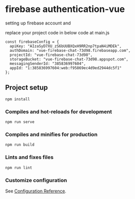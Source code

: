 # firebase authentication-vue

setting up firebase account and 

replace your project code in below code at main.js

```
const firebaseConfig = {
  apiKey: "AIzaSyD7XU_zS6bUUBXQxH9RR2np7tpaN4iMDEk",
  authDomain: "vue-firebase-chat-73d98.firebaseapp.com",
  projectId: "vue-firebase-chat-73d98",
  storageBucket: "vue-firebase-chat-73d98.appspot.com",
  messagingSenderId: "385836997604",
  appId: "1:385836997604:web:f95869ec4d9ed2944dc5f1"
};

```


## Project setup
```
npm install
```

### Compiles and hot-reloads for development
```
npm run serve
```

### Compiles and minifies for production
```
npm run build
```

### Lints and fixes files
```
npm run lint
```

### Customize configuration
See [Configuration Reference](https://cli.vuejs.org/config/).
